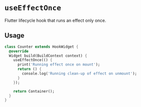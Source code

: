 # `useEffectOnce`

Flutter lifecycle hook that runs an effect only once.

## Usage

```dart
class Counter extends HookWidget {
  @override
  Widget build(BuildContext context) {
    useEffectOnce(() {
      print('Running effect once on mount');
      return () {
        console.log('Running clean-up of effect on unmount');
      }
    });

    return Container();
  }
}
```
